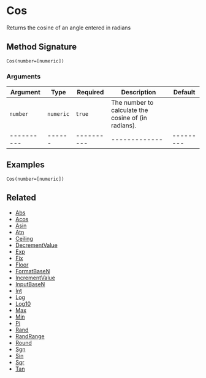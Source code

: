 # Cos

Returns the cosine of an angle entered in radians

## Method Signature

```
Cos(number=[numeric])
```

### Arguments

| Argument   | Type      | Required   | Description                                         | Default   |
| ---------- | --------- | ---------- | --------------------------------------------------- | --------- |
| `number`   | `numeric` | `true`     | The number to calculate the cosine of (in radians). |           |
| ---------- | ------    | ---------- | -------------                                       | --------- |

## Examples

```
Cos(number=[numeric])
```

## Related

* [Abs](abs.md)
* [Acos](acos.md)
* [Asin](asin.md)
* [Atn](atn.md)
* [Ceiling](ceiling.md)
* [DecrementValue](decrementvalue.md)
* [Exp](exp.md)
* [Fix](fix.md)
* [Floor](floor.md)
* [FormatBaseN](formatbasen.md)
* [IncrementValue](incrementvalue.md)
* [InputBaseN](inputbasen.md)
* [Int](int.md)
* [Log](log.md)
* [Log10](log10.md)
* [Max](max.md)
* [Min](min.md)
* [Pi](pi.md)
* [Rand](rand.md)
* [RandRange](randrange.md)
* [Round](round.md)
* [Sgn](sgn.md)
* [Sin](sin.md)
* [Sqr](sqr.md)
* [Tan](tan.md)
